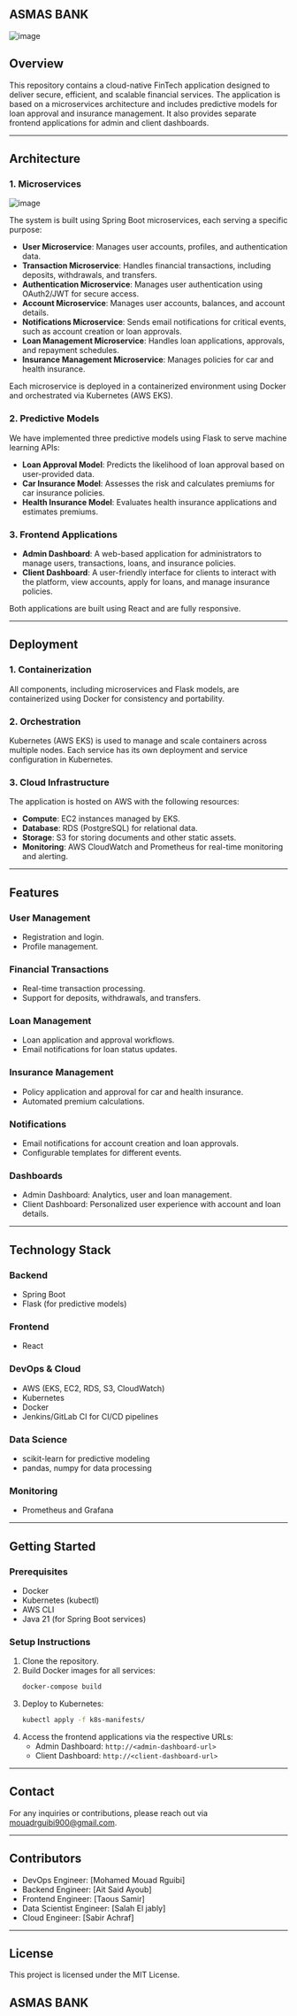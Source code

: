 ## ASMAS BANK

![image](https://github.com/user-attachments/assets/580617f8-cb11-46fd-8db0-d53fc8d64203)

## Overview
This repository contains a cloud-native FinTech application designed to deliver secure, efficient, and scalable financial services. The application is based on a microservices architecture and includes predictive models for loan approval and insurance management. It also provides separate frontend applications for admin and client dashboards.

---

## Architecture

### 1. **Microservices**

![image](https://github.com/user-attachments/assets/6a3013a2-9e44-41d4-b272-58d59c926e00)


The system is built using Spring Boot microservices, each serving a specific purpose:

- **User Microservice**: Manages user accounts, profiles, and authentication data.
- **Transaction Microservice**: Handles financial transactions, including deposits, withdrawals, and transfers.
- **Authentication Microservice**: Manages user authentication using OAuth2/JWT for secure access.
- **Account Microservice**: Manages user accounts, balances, and account details.
- **Notifications Microservice**: Sends email notifications for critical events, such as account creation or loan approvals.
- **Loan Management Microservice**: Handles loan applications, approvals, and repayment schedules.
- **Insurance Management Microservice**: Manages policies for car and health insurance.

Each microservice is deployed in a containerized environment using Docker and orchestrated via Kubernetes (AWS EKS).



### 2. **Predictive Models**
We have implemented three predictive models using Flask to serve machine learning APIs:

- **Loan Approval Model**: Predicts the likelihood of loan approval based on user-provided data.
- **Car Insurance Model**: Assesses the risk and calculates premiums for car insurance policies.
- **Health Insurance Model**: Evaluates health insurance applications and estimates premiums.

### 3. **Frontend Applications**
- **Admin Dashboard**: A web-based application for administrators to manage users, transactions, loans, and insurance policies.
- **Client Dashboard**: A user-friendly interface for clients to interact with the platform, view accounts, apply for loans, and manage insurance policies.

Both applications are built using React and are fully responsive.

---

## Deployment

### 1. **Containerization**
All components, including microservices and Flask models, are containerized using Docker for consistency and portability.

### 2. **Orchestration**
Kubernetes (AWS EKS) is used to manage and scale containers across multiple nodes. Each service has its own deployment and service configuration in Kubernetes.

### 3. **Cloud Infrastructure**
The application is hosted on AWS with the following resources:
- **Compute**: EC2 instances managed by EKS.
- **Database**: RDS (PostgreSQL) for relational data.
- **Storage**: S3 for storing documents and other static assets.
- **Monitoring**: AWS CloudWatch and Prometheus for real-time monitoring and alerting.

---

## Features

### **User Management**
- Registration and login.
- Profile management.


### **Financial Transactions**
- Real-time transaction processing.
- Support for deposits, withdrawals, and transfers.

### **Loan Management**
- Loan application and approval workflows.
- Email notifications for loan status updates.

### **Insurance Management**
- Policy application and approval for car and health insurance.
- Automated premium calculations.

### **Notifications**
- Email notifications for account creation and loan approvals.
- Configurable templates for different events.

### **Dashboards**
- Admin Dashboard: Analytics, user and loan management.
- Client Dashboard: Personalized user experience with account and loan details.

---

## Technology Stack

### **Backend**
- Spring Boot
- Flask (for predictive models)

### **Frontend**
- React

### **DevOps & Cloud**
- AWS (EKS, EC2, RDS, S3, CloudWatch)
- Kubernetes
- Docker
- Jenkins/GitLab CI for CI/CD pipelines

### **Data Science**
- scikit-learn for predictive modeling
- pandas, numpy for data processing

### **Monitoring**
- Prometheus and Grafana

---

## Getting Started

### **Prerequisites**
- Docker
- Kubernetes (kubectl)
- AWS CLI
- Java 21 (for Spring Boot services)

### **Setup Instructions**
1. Clone the repository.
2. Build Docker images for all services:
   ```bash
   docker-compose build
   ```
3. Deploy to Kubernetes:
   ```bash
   kubectl apply -f k8s-manifests/
   ```
4. Access the frontend applications via the respective URLs:
   - Admin Dashboard: `http://<admin-dashboard-url>`
   - Client Dashboard: `http://<client-dashboard-url>`

---

## Contact
For any inquiries or contributions, please reach out via [mouadrguibi900@gmail.com](mailto:mouadrguibi900@gmail.com).

---

## Contributors
- DevOps Engineer: [Mohamed Mouad Rguibi]
- Backend Engineer: [Ait Said Ayoub]
- Frontend Engineer: [Taous Samir]
- Data Scientist Engineer: [Salah El jably]
- Cloud Engineer: [Sabir Achraf]

---

## License
This project is licensed under the MIT License.

## ASMAS BANK



